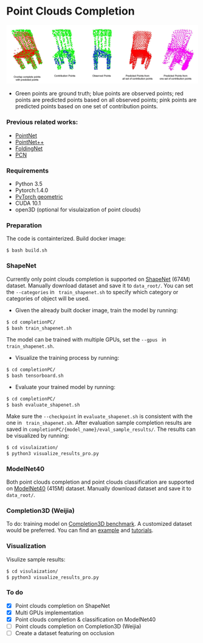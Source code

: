 __Point Clouds Completion__
===

![](figures/sample_results.jpg)
+ Green points are ground truth; blue points are observed points; red points are predicted points based on all observed points; pink points are predicted points based on one set of contribution points.

### Previous related works:
- [PointNet](https://arxiv.org/pdf/1612.00593.pdf)
- [PointNet++](https://arxiv.org/pdf/1706.02413.pdf)
- [FoldingNet](https://arxiv.org/pdf/1712.07262.pdf)
- [PCN](https://arxiv.org/pdf/1808.00671.pdf)

### Requirements
- Python 3.5
- Pytorch:1.4.0
- [PyTorch geometric](https://pytorch-geometric.readthedocs.io/en/latest/notes/installation.html)
- CUDA 10.1
- open3D (optional for visulaization of point clouds)


### Preparation
The code is containterized. Build docker image:
```
$ bash build.sh
```

### ShapeNet
Currently only point clouds completion is supported on [ShapeNet](https://shapenet.cs.stanford.edu/media/shapenetcore_partanno_segmentation_benchmark_v0_normal.zip) (674M) dataset. Manually download dataset and save it to `data_root/`. You can set the ```--categories``` in ``` train_shapenet.sh``` to specify which category or categories of object will be used.

+ Given the already built docker image, train the model by running:
```
$ cd completionPC/
$ bash train_shapenet.sh
```
The model can be trained with multiple GPUs, set the ```--gpus ``` in ``` train_shapenet.sh```.

+ Visualize the training process by running:
```
$ cd completionPC/
$ bash tensorboard.sh
```

+ Evaluate your trained model by running:
```
$ cd completionPC/
$ bash evaluate_shapenet.sh
```
Make sure the ```--checkpoint``` in ```evaluate_shapenet.sh``` is consistent with the one in ``` train_shapenet.sh```. After evaluation sample completion results are saved in ```completionPC/{model_name}/eval_sample_results/```. The results can be visualized by running:
```
$ cd visulaization/
$ python3 visualize_results_pro.py
```


### ModelNet40
Both point clouds completion and point clouds classification are supported on [ModelNet40](http://modelnet.cs.princeton.edu/ModelNet40.zip) (415M) dataset. Manually download dataset and save it to `data_root/`.




### Completion3D (Weijia)
To do: training model on [Completion3D benchmark](https://completion3d.stanford.edu/).
A customized dataset would be preferred. You can find an [example](https://pytorch-geometric.readthedocs.io/en/latest/_modules/torch_geometric/datasets/shapenet.html#ShapeNet) and [tutorials](https://pytorch-geometric.readthedocs.io/en/latest/notes/create_dataset.html).


### Visualization
Visulize sample results:
```
$ cd visulaization/
$ python3 visualize_results_pro.py
```

### To do
- [x] Point clouds completion on ShapeNet
- [x] Multi GPUs implementation
- [x] Point clouds completion & classification on ModelNet40
- [ ] Point clouds completion on Completion3D (Weijia)
- [ ] Create a dataset featuring on occlusion
